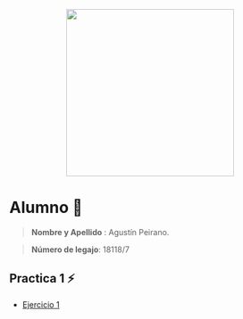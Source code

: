 <div align = "center"><img src = "https://media.tenor.com/nJclFuwdP5wAAAAC/squirtle-pikachu.gif" width = "300px" /></div>

# Alumno :pushpin:
>**Nombre y Apellido** : Agustín Peirano.

>**Número de legajo**: 18118/7


## Practica 1 :zap: 

* [Ejercicio 1](https://github.com/Khazius5/SI207-Seminario-de-Lenguajes-Python-/blob/main/Practicas/Practica%201/app.py)